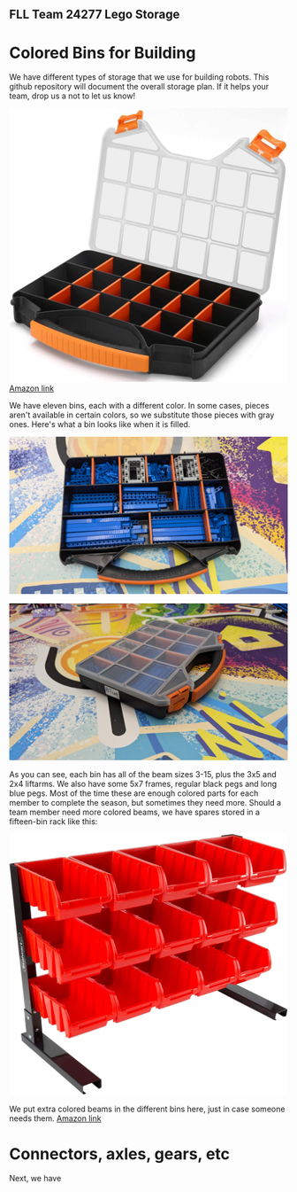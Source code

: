 ## FLL Team 24277 Lego Storage

# Colored Bins for Building

We have different types of storage that we use for building robots. This github repository will document the overall storage plan. If it helps your team, drop us a not to let us know!

![These are the bins each of our team members use to build their robots](https://github.com/FLL-Team-24277/FLL-Lego-Storage/blob/main/Massca%20Hardware%20Organizer.jpg)
[Amazon link](https://www.amazon.com/gp/product/B07GN29LXD)

We have eleven bins, each with a different color. In some cases, pieces aren't available in certain colors, so we substitute those pieces with gray ones. Here's what a bin looks like when it is filled.

![Open](https://github.com/FLL-Team-24277/FLL-Lego-Storage/blob/main/Builder%20Color%20Bin%201.jpg)

![Closed](https://github.com/FLL-Team-24277/FLL-Lego-Storage/blob/main/Builder%20Color%20Bin%202.jpg)

As you can see, each bin has all of the beam sizes 3-15, plus the 3x5 and 2x4 liftarms. We also have some 5x7 frames, regular black pegs and long blue pegs. Most of the time these are enough colored parts for each member to complete the season, but sometimes they need more. Should a team member need more colored beams, we have spares stored in a fifteen-bin rack like this:

![15 Bin Rack](https://github.com/FLL-Team-24277/FLL-Lego-Storage/blob/main/15%20Bin%20Storage%20Rack%20Organizer.jpg)

We put extra colored beams in the different bins here, just in case someone needs them.
[Amazon link](https://www.amazon.com/dp/B09FFTTTJD)

# Connectors, axles, gears, etc

Next, we have 
